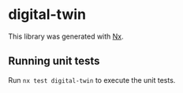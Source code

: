 # digital-twin

This library was generated with [Nx](https://nx.dev).

## Running unit tests

Run `nx test digital-twin` to execute the unit tests.

